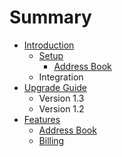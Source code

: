# Summary

* [Introduction](README.md)
   * [Setup](setupmd.md)
       * [Address Book](address_book.md)
   * Integration
* [Upgrade Guide](chapter1.md)
   * Version 1.3
   * Version 1.2
* [Features](features.md)
   * [Address Book](address_book.md)
   * [Billing](billing.md)


